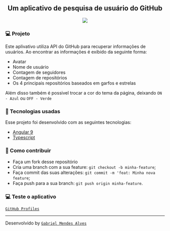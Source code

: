 <h2 align="center">
   Um aplicativo de pesquisa de usuário do GitHub
</h2>

<p align="center">
  <img src="https://imgbbb.com/images/2020/04/19/print43bd69c7cd2d72a8.png">
</p>

### :computer: Projeto
Este aplivativo utiliza API do GitHub para recuperar informações de usuários. Ao encontrar as informações é exibido da seguinte forma:
- Avatar
- Nome de usuário 
- Contagem de seguidores
- Contagem de repositórios
- Os 4 principais repositórios baseados em garfos e estrelas

Além disso também é possivel trocar a cor do tema da página, deixando `ON - Azul` ou `OFF - Verde`

### :rocket: Tecnologias usadas
Esse projeto foi desenvolvido com as seguintes tecnologias:

- [Angular 9](https://angular.io/)
- [Typescript](https://www.typescriptlang.org/)

### :thinking: Como contribuir

- Faça um fork desse repositório
- Cria uma branch com a sua feature: `git checkout -b minha-feature`;
- Faça commit das suas alterações: `git commit -m 'feat: Minha nova feature`;
- Faça push para a sua branch: `git push origin minha-feature`.

### :computer: Teste o aplicativo
<a href="https://gabrielmendes120.github.io/github-profiles/" target="_blank">`GitHub Profiles`</a>

<hr></hr>

Desenvolvido by <a href="https://www.linkedin.com/in/gabriel-mendes-81bb6514b/" target="_blank">`Gabriel Mendes Alves`</a>
